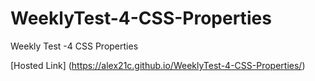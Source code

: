 # WeeklyTest-4-CSS-Properties
Weekly Test -4 CSS Properties

[Hosted Link] (https://alex21c.github.io/WeeklyTest-4-CSS-Properties/)
